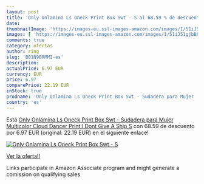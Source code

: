 ```yaml
---
layout: post
title: 'Only Onlamina Ls Oneck Print Box Swt - S al 68.59 % de descuento'
date: 
thumbnailImage: 'https://images-eu.ssl-images-amazon.com/images/I/51iJ51gjbBL._SL200_.jpg'
images: [ 'https://images-eu.ssl-images-amazon.com/images/I/51iJ51gjbBL._SL200_.jpg' ]
comments: true
category: ofertas
author: ring
slug: 'B01N9BRMMI-es'
description:
actualPrice: 6.97 EUR
currency: EUR
price: 6.97
comparePrice: 22.19 EUR
inStock: true
prodname: 'Only Onlamina Ls Oneck Print Box Swt - Sudadera para Mujer  Multicolor  Cloud Dancer Print:I Dont Give A Ship   S'
country: 'es'
---
```


Está [Only Onlamina Ls Oneck Print Box Swt - Sudadera para Mujer  Multicolor  Cloud Dancer Print:I Dont Give A Ship   S](https://www.amazon.es/dp/B01N9BRMMI/?tag=tolees-21) con 68.59 de descuento por 6.97 EUR (original: 22.19 EUR) en el siguiente enlace!

[![Only Onlamina Ls Oneck Print Box Swt - S](https://images-eu.ssl-images-amazon.com/images/I/51iJ51gjbBL._SL200_.jpg)](https://www.amazon.es/dp/B01N9BRMMI/?tag=tolees-21)

[Ver la oferta!!](https://www.amazon.es/dp/B01N9BRMMI/?tag=tolees-21)

Links participate in Amazon Associate program and might generate a comission on qualifying sales


